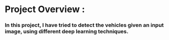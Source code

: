 # Project Overview :
### In this project, I have tried to detect the vehicles given an input image, using different deep learning techniques. 
